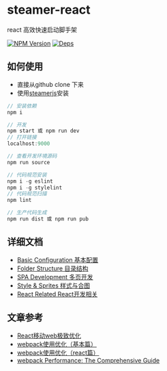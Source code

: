 # steamer-react
react 高效快速启动脚手架

[![NPM Version](https://img.shields.io/npm/v/steamer-react.svg?style=flat)](https://www.npmjs.com/package/steamer-react)
[![Deps](https://david-dm.org/SteamerTeam/steamer-react.svg)](https://david-dm.org/SteamerTeam/steamer-react)


## 如何使用

* 直接从github clone 下来
* 使用[steamerjs](https://github.com/SteamerTeam/steamerjs)安装

```javascript
// 安装依赖
npm i

// 开发
npm start 或 npm run dev
// 打开链接
localhost:9000

// 查看开发环境源码
npm run source

// 代码规范安装
npm i -g eslint
npm i -g stylelint
// 代码规范扫描
npm lint

// 生产代码生成
npm run dist 或 npm run pub

```


## 详细文档
* [Basic Configuration 基本配置](https://github.com/SteamerTeam/steamer-react/wiki/Basic-Configuration-%08%E5%9F%BA%E6%9C%AC%E9%85%8D%E7%BD%AE)
* [Folder Structure 目录结构](https://github.com/SteamerTeam/steamer-react/wiki/Folder-Structure-%E7%9B%AE%E5%BD%95%E7%BB%93%E6%9E%84)
* [SPA Development 多页开发](https://github.com/SteamerTeam/steamer-react/wiki/SPA-Development---%E5%A4%9A%E9%A1%B5%E5%BC%80%E5%8F%91)
* [Style & Sprites 样式与合图](https://github.com/SteamerTeam/steamer-react/wiki/Style-&-Sprites---%E6%A0%B7%E5%BC%8F%E4%B8%8E%E5%90%88%E5%9B%BE)
* [React Related React开发相关](https://github.com/SteamerTeam/steamer-react/wiki/React-Related--React%E5%BC%80%E5%8F%91%E7%9B%B8%E5%85%B3)


## 文章参考
* [React移动web极致优化](https://github.com/lcxfs1991/blog/issues/8)
* [webpack使用优化（基本篇）](https://github.com/lcxfs1991/blog/issues/2)
* [webpack使用优化（react篇）](https://github.com/lcxfs1991/blog/issues/7)
* [webpack Performance: The Comprehensive Guide](https://github.com/lcxfs1991/blog/issues/15)